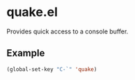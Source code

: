 quake.el
===

Provides quick access to a console buffer.

## Example

```el
(global-set-key "C-`" 'quake)
```
